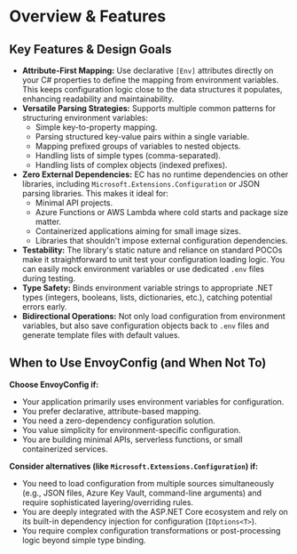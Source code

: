 # Overview & Features

## Key Features & Design Goals

* **Attribute-First Mapping:** Use declarative `[Env]` attributes directly on your C# properties to define the mapping from environment variables. This keeps configuration logic close to the data structures it populates, enhancing readability and maintainability.
* **Versatile Parsing Strategies:** Supports multiple common patterns for structuring environment variables:
  * Simple key-to-property mapping.
  * Parsing structured key-value pairs within a single variable.
  * Mapping prefixed groups of variables to nested objects.
  * Handling lists of simple types (comma-separated).
  * Handling lists of complex objects (indexed prefixes).
* **Zero External Dependencies:** EC has no runtime dependencies on other libraries, including `Microsoft.Extensions.Configuration` or JSON parsing libraries. This makes it ideal for:
  * Minimal API projects.
  * Azure Functions or AWS Lambda where cold starts and package size matter.
  * Containerized applications aiming for small image sizes.
  * Libraries that shouldn't impose external configuration dependencies.
* **Testability:** The library's static nature and reliance on standard POCOs make it straightforward to unit test your configuration loading logic. You can easily mock environment variables or use dedicated `.env` files during testing.
* **Type Safety:** Binds environment variable strings to appropriate .NET types (integers, booleans, lists, dictionaries, etc.), catching potential errors early.
* **Bidirectional Operations:** Not only load configuration from environment variables, but also save configuration objects back to `.env` files and generate template files with default values.

## When to Use EnvoyConfig (and When Not To)

**Choose EnvoyConfig if:**

* Your application primarily uses environment variables for configuration.
* You prefer declarative, attribute-based mapping.
* You need a zero-dependency configuration solution.
* You value simplicity for environment-specific configuration.
* You are building minimal APIs, serverless functions, or small containerized services.

**Consider alternatives (like `Microsoft.Extensions.Configuration`) if:**

* You need to load configuration from multiple sources simultaneously (e.g., JSON files, Azure Key Vault, command-line arguments) and require sophisticated layering/overriding rules.
* You are deeply integrated with the ASP.NET Core ecosystem and rely on its built-in dependency injection for configuration (`IOptions<T>`).
* You require complex configuration transformations or post-processing logic beyond simple type binding.
